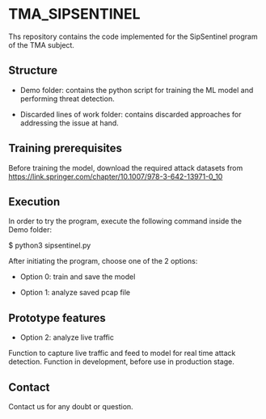 # TMA_SIPSENTINEL
Ths repository contains the code implemented for the SipSentinel program of the TMA subject.

## Structure
- Demo folder: contains the python script for training the ML model and performing threat detection.

- Discarded lines of work folder: contains discarded approaches for addressing the issue at hand.

## Training prerequisites
Before training the model, download the required attack datasets from https://link.springer.com/chapter/10.1007/978-3-642-13971-0_10 

## Execution
In order to try the program, execute the following command inside the Demo folder:

$ python3 sipsentinel.py

After initiating the program, choose one of the 2 options:


- Option 0: train and save the model


- Option 1: analyze saved pcap file

## Prototype features
- Option 2: analyze live traffic

Function to capture live traffic and feed to model for real time attack detection. Function in development, before use in production stage.


## Contact
Contact us for any doubt or question.

